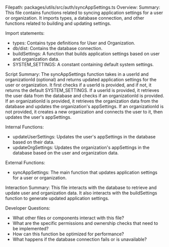 Filepath: packages/utils/src/auth/syncAppSettings.ts
Overview: Summary:
This file contains functions related to syncing application settings for a user or organization. It imports types, a database connection, and other functions related to building and updating settings.

Import statements:
- types: Contains type definitions for User and Organization.
- db/dist: Contains the database connection.
- buildSettings: A function that builds application settings based on user and organization data.
- SYSTEM_SETTINGS: A constant containing default system settings.

Script Summary:
The syncAppSettings function takes in a userId and organizationId (optional) and returns updated application settings for the user or organization. It first checks if a userId is provided, and if not, it returns the default SYSTEM_SETTINGS. If a userId is provided, it retrieves the user data from the database and checks if an organizationId is provided. If an organizationId is provided, it retrieves the organization data from the database and updates the organization's appSettings. If an organizationId is not provided, it creates a new organization and connects the user to it, then updates the user's appSettings.

Internal Functions:
- updateUserSettings: Updates the user's appSettings in the database based on their data.
- updateOrgSettings: Updates the organization's appSettings in the database based on the user and organization data.

External Functions:
- syncAppSettings: The main function that updates application settings for a user or organization.

Interaction Summary:
This file interacts with the database to retrieve and update user and organization data. It also interacts with the buildSettings function to generate updated application settings.

Developer Questions:
- What other files or components interact with this file?
- What are the specific permissions and ownership checks that need to be implemented?
- How can this function be optimized for performance?
- What happens if the database connection fails or is unavailable?

